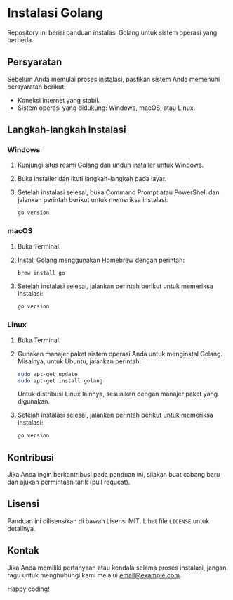 # Instalasi Golang

Repository ini berisi panduan instalasi Golang untuk sistem operasi yang berbeda.

## Persyaratan

Sebelum Anda memulai proses instalasi, pastikan sistem Anda memenuhi persyaratan berikut:

- Koneksi internet yang stabil.
- Sistem operasi yang didukung: Windows, macOS, atau Linux.

## Langkah-langkah Instalasi

### Windows

1. Kunjungi [situs resmi Golang](https://golang.org/dl/) dan unduh installer untuk Windows.
2. Buka installer dan ikuti langkah-langkah pada layar.
3. Setelah instalasi selesai, buka Command Prompt atau PowerShell dan jalankan perintah berikut untuk memeriksa instalasi:

    ```bash
    go version
    ```

### macOS

1. Buka Terminal.
2. Install Golang menggunakan Homebrew dengan perintah:

    ```bash
    brew install go
    ```

3. Setelah instalasi selesai, jalankan perintah berikut untuk memeriksa instalasi:

    ```bash
    go version
    ```

### Linux

1. Buka Terminal.
2. Gunakan manajer paket sistem operasi Anda untuk menginstal Golang. Misalnya, untuk Ubuntu, jalankan perintah:

    ```bash
    sudo apt-get update
    sudo apt-get install golang
    ```

    Untuk distribusi Linux lainnya, sesuaikan dengan manajer paket yang digunakan.

3. Setelah instalasi selesai, jalankan perintah berikut untuk memeriksa instalasi:

    ```bash
    go version
    ```

## Kontribusi

Jika Anda ingin berkontribusi pada panduan ini, silakan buat cabang baru dan ajukan permintaan tarik (pull request).

## Lisensi

Panduan ini dilisensikan di bawah Lisensi MIT. Lihat file `LICENSE` untuk detailnya.

## Kontak

Jika Anda memiliki pertanyaan atau kendala selama proses instalasi, jangan ragu untuk menghubungi kami melalui [email@example.com](mailto:email@example.com).

Happy coding!
